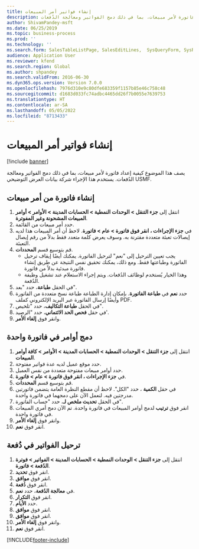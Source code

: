 ```yaml
---
title: إنشاء فواتير أمر المبيعات
description: يصف هذا الموضوع كيفية إعداد فاتورة لأمر مبيعات، بما في ذلك دمج الفواتير ومعالجة الدُفعات.
author: ShivamPandey-msft
ms.date: 06/25/2019
ms.topic: business-process
ms.prod: ''
ms.technology: ''
ms.search.form: SalesTableListPage, SalesEditLines,  SysQueryForm, SysRecurrence
audience: Application User
ms.reviewer: kfend
ms.search.region: Global
ms.author: shpandey
ms.search.validFrom: 2016-06-30
ms.dyn365.ops.version: Version 7.0.0
ms.openlocfilehash: 7976d310e9c80dfe683359f1157b85e46c758c48
ms.sourcegitcommit: d1683d033fc74adbc4465dd26f7b0055e7639753
ms.translationtype: HT
ms.contentlocale: ar-SA
ms.lasthandoff: 05/05/2022
ms.locfileid: "8713433"
---
```

# <a name="create-sales-order-invoices"></a>إنشاء فواتير أمر المبيعات

[!include [banner](../../includes/banner.md)]

يصف هذا الموضوع كيفية إعداد فاتورة لأمر مبيعات، بما في ذلك دمج الفواتير ومعالجة الدُفعات. يستخدم هذا الإجراء شركة بيانات العرض التوضيحي USMF.


## <a name="create-an-invoice-from-a-sales-order"></a>إنشاء فاتورة من أمر مبيعات
1. انتقل إلى **جزء التنقل > الوحدات النمطية > الحسابات المدينة > الأوامر > أوامر المبيعات المشحونة وغير المفوترة‬**.
2. حدد أمر مبيعات من القائمة. 
3. في **جزء الإجراءات **، انقر فوق** فاتورة > عام > فاتورة**. لاحظ أن أمر المبيعات هذا لديه إيصالات تعبئة متعددة مقترنة به. وسوف يعرض كلمة *متعدد* فقط بدلاً من رقم إيصال التعبئة.  
4. قم بتوسيع قسم **المحددات**.
    - يجب تعيين الترحيل إلى "نعم" لترحيل الفاتورة. يمكنك أيضًا إيقاف ترحيل الفاتورة وطباعتها فقط. ومع ذلك، يمكنك تحقيق نفس النتيجة عن طريق إنشاء فاتورة مبدئية بدلاً من فاتورة.  
    - وهذا الخيار يُستخدم لوظائف الدُفعات. ويتم إجراء الاستعلام عند تشغيل وظيفة الدُفعة.
5. في الحقل **طباعة**، حدد "بعد".
6. حدد **نعم** في **طباعة الفاتورة**. بإمكان إدارة الطباعة‬ طباعة نسخ متعددة من الفاتورة وأيضًا إرسال الفاتورة عبر البريد الإلكتروني كملف PDF.  
7. في الحقل **طباعة التكاليف**، حدد "تلخيص‬".
8. في حقل **فحص الحد الائتماني‬**، حدد "الرصيد'.
9. وانقر فوق **إلغاء الأمر**.

## <a name="combine-orders-into-a-single-invoice"></a>دمج أوامر في فاتورة واحدة
1. انتقل إلى **جزء التنقل > الوحدات النمطية > الحسابات المدينة > الأوامر > كافة أوامر المبيعات**.
2. حدد موقع عميل لديه عدة فواتير مفتوحة.
3. حدد أوامر مبيعات مفتوحة متعددة من نفس العميل.
4. في **جزء الإجراءات **، انقر فوق** فاتورة > عام > فاتورة**.
5. قم بتوسيع قسم **المحددات**.
6. في حقل **الكمية** ، حدد "الكل". لاحظ أن مقطع النظرة العامة يتضمن فاتورتين مدرجتين فيه. لنعمل الآن على دمجهما في فاتورة واحدة.  
7. في الحقل **تحديث ملخص لـ‬**، حدد "حساب الفاتورة".
8. انقر فوق **ترتيب** لدمج أوامر المبيعات في فاتورة واحدة. تم الآن دمج أمري المبيعات في فاتورة واحدة.   
9. وانقر فوق **إلغاء الأمر**.
10. انقر فوق **نعم**.

## <a name="post-invoices-in-a-batch"></a>ترحيل الفواتير في دُفعة
1. انتقل إلى **جزء التنقل > الوحدات النمطية > الحسابات المدينة > الفواتير > فوترة الدُفعة‬ > فاتورة‬**.
2. انقر فوق **تحديد**.
3. انقر فوق **موافق**.
4. انقر فوق **دُفعة**.
5. في **معالجة الدُفعة**، حدد **نعم**.
6. انقر فوق **التكرار**.
7. حدد **الأيام‬**.
8. انقر فوق **موافق**.
9. انقر فوق **موافق**.
10. وانقر فوق **إلغاء الأمر**.
11. انقر فوق **نعم**.



[!INCLUDE[footer-include](../../../includes/footer-banner.md)]
